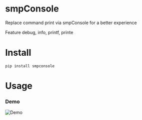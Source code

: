 # smpConsole

Replace command print via smpConsole for a better experience

Feature debug, info, printf, printe

# Install

```
pip install smpconsole
```

# Usage
### Demo
![Demo](demo.png)